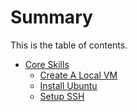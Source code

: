 # Summary
This is the table of contents. 
* [Core Skills](01_Core_Skills/README.md)
	* [Create A Local VM](01_Core_Skills/create_local_vm.md)
	* [Install Ubuntu](01_Core_Skills/install_ubuntu.md)
	* [Setup SSH](01_Core_Skills/setup_ssh.md)
